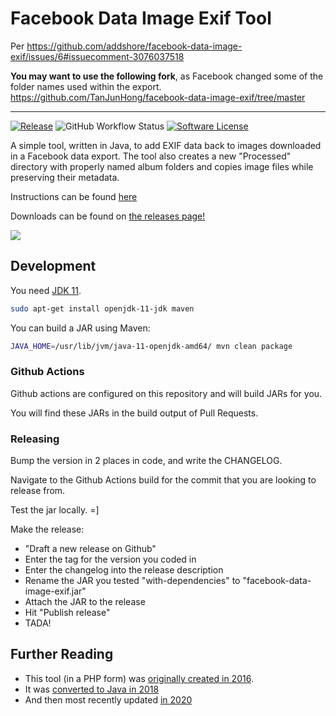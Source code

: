 # Facebook Data Image Exif Tool

Per https://github.com/addshore/facebook-data-image-exif/issues/6#issuecomment-3076037518

**You may want to use the following fork**, as Facebook changed some of the folder names used within the export. https://github.com/TanJunHong/facebook-data-image-exif/tree/master

---------

[![Release](https://img.shields.io/github/release/addshore/facebook-data-image-exif.svg?style=flat-square)](https://github.com/addshore/facebook-data-image-exif/releases/latest)
![GitHub Workflow Status](https://img.shields.io/github/workflow/status/addshore/facebook-data-image-exif/Java%20CI%20with%20Maven)
[![Software License](https://img.shields.io/badge/license-MIT-brightgreen.svg?style=flat-square)](LICENSE.md)

A simple tool, written in Java, to add EXIF data back to images downloaded in a Facebook data export. The tool also creates a new "Processed" directory with properly named album folders and copies image files while preserving their metadata.

Instructions can be found [here](https://addshore.com/2020/04/add-exif-data-back-to-facebook-images-0-10/)

Downloads can be found on [the releases page!](https://github.com/addshore/facebook-data-image-exif/releases)

![](https://i.imgur.com/1pKZNPC.png)

## Development

You need [JDK 11](https://openjdk.java.net/projects/jdk/11/).

```sh
sudo apt-get install openjdk-11-jdk maven
```

You can build a JAR using Maven:

```sh
JAVA_HOME=/usr/lib/jvm/java-11-openjdk-amd64/ mvn clean package
```

### Github Actions

Github actions are configured on this repository and will build JARs for you.

You will find these JARs in the build output of Pull Requests.

### Releasing

Bump the version in 2 places in code, and write the CHANGELOG.

Navigate to the Github Actions build for the commit that you are looking to release from.

Test the jar locally. =]

Make the release:

- "Draft a new release on Github"
- Enter the tag for the version you coded in
- Enter the changelog into the release description
- Rename the JAR you tested "with-dependencies" to "facebook-data-image-exif.jar"
- Attach the JAR to the release
- Hit "Publish release"
- TADA!

## Further Reading

- This tool (in a PHP form)
  was [originally created in 2016](https://addshore.com/2016/09/add-exif-data-back-to-facebook-images/).
- It was [converted to Java in 2018](https://addshore.com/2019/02/add-exif-data-back-to-facebook-images-0-1/)
- And then most recently updated [in 2020](https://addshore.com/2020/04/add-exif-data-back-to-facebook-images-0-10/)
